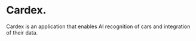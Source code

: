 # Cardex.
Cardex is an application that enables AI recognition of cars and integration of their data.
